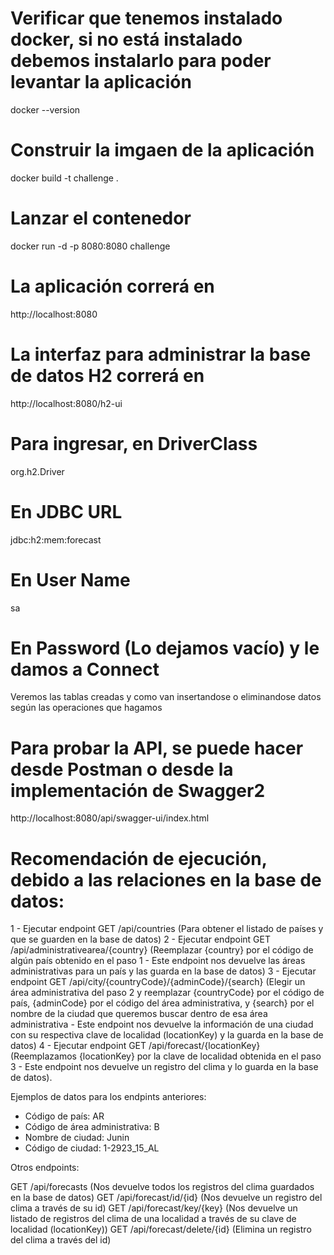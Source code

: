 # Verificar que tenemos instalado docker, si no está instalado debemos instalarlo para poder levantar la aplicación
docker --version

# Construir la imgaen de la aplicación
docker build -t challenge .

# Lanzar el contenedor
docker run -d -p 8080:8080 challenge

# La aplicación correrá en
http://localhost:8080

# La interfaz para administrar la base de datos H2 correrá en
http://localhost:8080/h2-ui

# Para ingresar, en DriverClass
org.h2.Driver

# En JDBC URL
jdbc:h2:mem:forecast

# En User Name
sa

# En Password (Lo dejamos vacío) y le damos a Connect
Veremos las tablas creadas y como van insertandose o eliminandose datos según las operaciones que hagamos

# Para probar la API, se puede hacer desde Postman o desde la implementación de Swagger2
http://localhost:8080/api/swagger-ui/index.html

# Recomendación de ejecución, debido a las relaciones en la base de datos:

1 - Ejecutar endpoint GET /api/countries (Para obtener el listado de países y que se guarden en la base de datos)
2 - Ejecutar endpoint GET /api/administrativearea/{country} (Reemplazar {country} por el código de algún país obtenido en el paso 1 - Este endpoint nos devuelve las áreas administrativas para un país y las guarda en la base de datos)
3 - Ejecutar endpoint GET /api/city/{countryCode}/{adminCode}/{search} (Elegir un área administrativa del paso 2 y reemplazar {countryCode} por el código de país, {adminCode} por el código del área administrativa, y {search} por el nombre de la ciudad que queremos buscar dentro de esa área administrativa - Este endpoint nos devuelve la información de una ciudad con su respectiva clave de localidad (locationKey) y la guarda en la base de datos)
4 - Ejecutar endpoint GET /api/forecast/{locationKey} (Reemplazamos {locationKey} por la clave de localidad obtenida en el paso 3 - Este endpoint nos devuelve un registro del clima y lo guarda en la base de datos).

Ejemplos de datos para los endpints anteriores:

- Código de país: AR
- Código de área administrativa: B
- Nombre de ciudad: Junin
- Código de ciudad: 1-2923_15_AL

Otros endpoints:

GET /api/forecasts (Nos devuelve todos los registros del clima guardados en la base de datos)
GET /api/forecast/id/{id} (Nos devuelve un registro del clima a través de su id)
GET /api/forecast/key/{key} (Nos devuelve un listado de registros del clima de una localidad a través de su clave de localidad (locationKey))
GET /api/forecast/delete/{id} (Elimina un registro del clima a través del id)